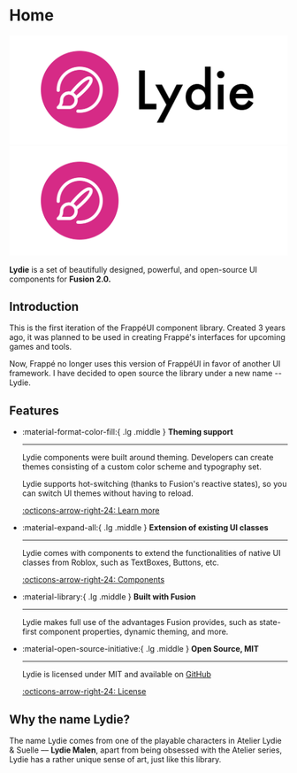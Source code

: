 # Home

![Lydie Logo](assets/home/logo-light-theme.svg#only-light)
![Lydie Logo](assets/home/logo-dark-theme.svg#only-dark)

**Lydie** is a set of beautifully designed, powerful, and open-source UI components for **Fusion 2.0.**

## Introduction
This is the first iteration of the FrappéUI component library. Created 3 years ago, it was planned to be used in creating Frappé's interfaces for upcoming games and tools.

Now, Frappé no longer uses this version of FrappéUI in favor of another UI framework. I have decided to open source the library under a new name -- Lydie.

## Features
<div class="grid cards" markdown>

-   :material-format-color-fill:{ .lg .middle } __Theming support__

    ---

    Lydie components were built around theming. Developers can create themes consisting of a custom color scheme and typography set.
    
    Lydie supports hot-switching (thanks to Fusion's reactive states), so you can switch UI themes without having to reload.

    [:octicons-arrow-right-24: Learn more](#)

-   :material-expand-all:{ .lg .middle } __Extension of existing UI classes__

    ---

    Lydie comes with components to extend the functionalities of native UI classes from Roblox, such as TextBoxes, Buttons, etc.

    [:octicons-arrow-right-24: Components](#)

-   :material-library:{ .lg .middle } __Built with Fusion__

    ---

    Lydie makes full use of the advantages Fusion provides, such as state-first component properties, dynamic theming, and more.

-   :material-open-source-initiative:{ .lg .middle } __Open Source, MIT__

    ---

    Lydie is licensed under MIT and available on [GitHub](https://github.com/7kayoh/lydie.git)

    [:octicons-arrow-right-24: License](https://github.com/7kayoh/Lydie/blob/main/LICENSE)

</div>

## Why the name Lydie?

The name Lydie comes from one of the playable characters in Atelier Lydie & Suelle –– **Lydie Malen**, apart from being obsessed with the Atelier series, Lydie has a rather unique sense of art, just like this library.